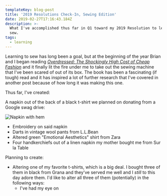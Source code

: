 ```yaml
---
templateKey: blog-post
title: '2019 Resolutions Check-In, Sewing Edition'
date: 2019-02-27T17:16:43.184Z
description: >-
  What I've accomplished thus far in Q1 toward my 2019 Resolution to learn to
  sew.
tags:
  - learning
---
```

Learning to sew has long been a goal, but at the beginning of the year Brian and I began reading [_Overdressed: The Shockingly High Cost of Cheap Fashion_](https://www.goodreads.com/book/show/11797414-overdressed) and it finally lit the fire under me to take out the sewing machine that I've been scared of out of its box. The book has been a fascinating (if tough) read and it has inspired a lot of further research that I've covered in another post because of how long it was making this one. 

Thus far, I've created:

A napkin out of the back of a black t-shirt we planned on donating from a Google swag drive:

![Napkin with hem](/img/img_4502.jpg)





* Embroidery on said napkin
* Darts in vintage wool pants from L.L.Bean
* Altered green "Emotional Aesthetics" shirt from Zara
* Four handkerchiefs out of a linen napkin my mother bought me from Sur la Table

Planning to create:

* Altering one of my favorite t-shirts, which is a big deal. I bought three of them in black from Grana and they've served me well and I _still_ to this day adore them. I'd like to alter all three of them (potentially) in the following ways:
  * I've had my eye on

